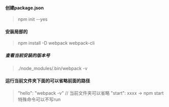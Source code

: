 #### 创建package.json
> npm init --yes
#### 安装局部的
> npm install -D webpack webpack-cli
##### 查看当前安装的版本号
> ./node_modules/.bin/webpack -v
#### 运行当前文件夹下面的可以省略前面的路径  
>  "hello": "webpack -v" // 当前文件夹可以省略
> "start": xxxx   -> npm start   特殊命令可以不写run